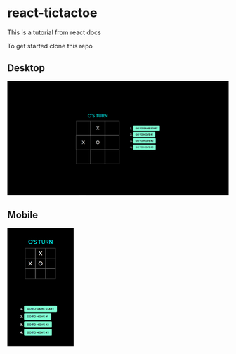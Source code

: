 # react-tictactoe
This is a tutorial from react docs 


To get started clone this repo

## Desktop
![full screen desktop](https://raw.githubusercontent.com/jahnav-sannapureddy/react-tictactoe/main/tic-tac-toe/public/assets/full%20screen.png)

## Mobile
<img alt="mobile" src="https://raw.githubusercontent.com/jahnav-sannapureddy/react-tictactoe/main/tic-tac-toe/public/assets/mobile.png" style="width:30%;">
